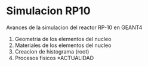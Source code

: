 # Simulacion RP10
Avances de la simulacion del reactor RP-10 en GEANT4
1. Geometria de los elementos del nucleo
2. Materiales de los elementos del nucleo
3. Creacion de histograma (root)
4. Procesos fisicos *ACTUALIDAD

